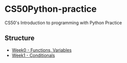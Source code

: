 # CS50Python-practice
CS50's Introduction to programming with Python Practice

## Structure
- [Week0 - Functions, Variables](./week0/)
- [Week1 - Conditionals](./week1/)
